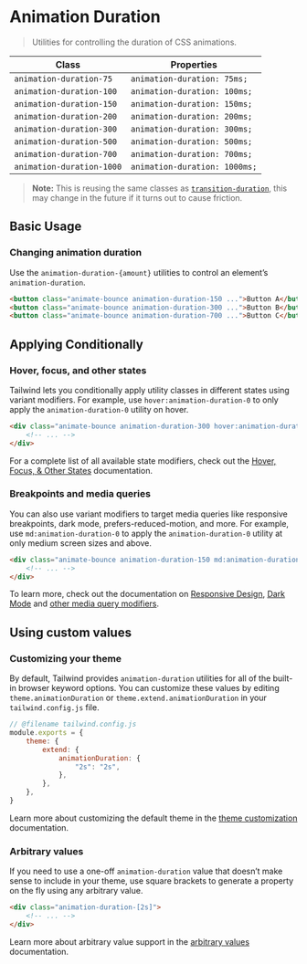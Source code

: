 # Animation Duration

> Utilities for controlling the duration of CSS animations.

| Class           | Properties                    |
| --------------- | ----------------------------- |
| `animation-duration-75`   | `animation-duration: 75ms;`   |
| `animation-duration-100`  | `animation-duration: 100ms;`  |
| `animation-duration-150`  | `animation-duration: 150ms;`  |
| `animation-duration-200`  | `animation-duration: 200ms;`  |
| `animation-duration-300`  | `animation-duration: 300ms;`  |
| `animation-duration-500`  | `animation-duration: 500ms;`  |
| `animation-duration-700`  | `animation-duration: 700ms;`  |
| `animation-duration-1000` | `animation-duration: 1000ms;` |

> **Note:** This is reusing the same classes as [`transition-duration`](https://tailwindcss.com/docs/transition-duration), this may change in the future if it turns out to cause friction.

## Basic Usage

### Changing animation duration

Use the `animation-duration-{amount}` utilities to control an element’s `animation-duration`.

```html
<button class="animate-bounce animation-duration-150 ...">Button A</button>
<button class="animate-bounce animation-duration-300 ...">Button B</button>
<button class="animate-bounce animation-duration-700 ...">Button C</button>
```

## Applying Conditionally

### Hover, focus, and other states

Tailwind lets you conditionally apply utility classes in different states using variant modifiers. For example, use `hover:animation-duration-0` to only apply the `animation-duration-0` utility on hover.

```html
<div class="animate-bounce animation-duration-300 hover:animation-duration-0">
    <!-- ... -->
</div>
```

For a complete list of all available state modifiers, check out the [Hover, Focus, & Other States](https://tailwindcss.com/docs/hover-focus-and-other-states) documentation.

### Breakpoints and media queries

You can also use variant modifiers to target media queries like responsive breakpoints, dark mode, prefers-reduced-motion, and more. For example, use `md:animation-duration-0` to apply the `animation-duration-0` utility at only medium screen sizes and above.

```html
<div class="animate-bounce animation-duration-150 md:animation-duration-0">
    <!-- ... -->
</div>
```

To learn more, check out the documentation on [Responsive Design](https://tailwindcss.com/docs/responsive-design), [Dark Mode](https://tailwindcss.com/docs/dark-mode) and [other media query modifiers](https://tailwindcss.com/docs/hover-focus-and-other-states#media-queries).

## Using custom values

### Customizing your theme

By default, Tailwind provides `animation-duration` utilities for all of the built-in browser keyword options. You can customize these values by editing `theme.animationDuration` or `theme.extend.animationDuration` in your `tailwind.config.js` file.

```js
// @filename tailwind.config.js
module.exports = {
    theme: {
        extend: {
            animationDuration: {
                "2s": "2s",
            },
        },
    },
}
```

Learn more about customizing the default theme in the [theme customization](https://tailwindcss.com/docs/theme#customizing-the-default-theme) documentation.

### Arbitrary values

If you need to use a one-off `animation-duration` value that doesn’t make sense to include in your theme, use square brackets to generate a property on the fly using any arbitrary value.

```html
<div class="animation-duration-[2s]">
    <!-- ... -->
</div>
```

Learn more about arbitrary value support in the [arbitrary values](https://tailwindcss.com/docs/adding-custom-styles#using-arbitrary-values) documentation.
